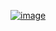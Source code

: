 ﻿[![image](https://github.com/wow2658/CodingTest/assets/34699039/02e4a3b0-b588-429f-80d9-4b7e5802167b)](https://www.acmicpc.net/problem/2447)
